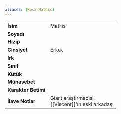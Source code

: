 ```yaml
---
aliases: [Koca Mathis]
---
```

|  |  |
|---|---|
| **İsim** | Mathis|
| **Soyadı** | |
| **Hizip** | |
| **Cinsiyet** | Erkek|
| **Irk** | |
| **Sınıf** | |
| **Kütük** | |
| **Münasebet** | |
| **Karakter Betimi** | |
| **İlave Notlar** | Giant araştırmacısı<br>[[Vincent]]'ın eski arkadaşı|
